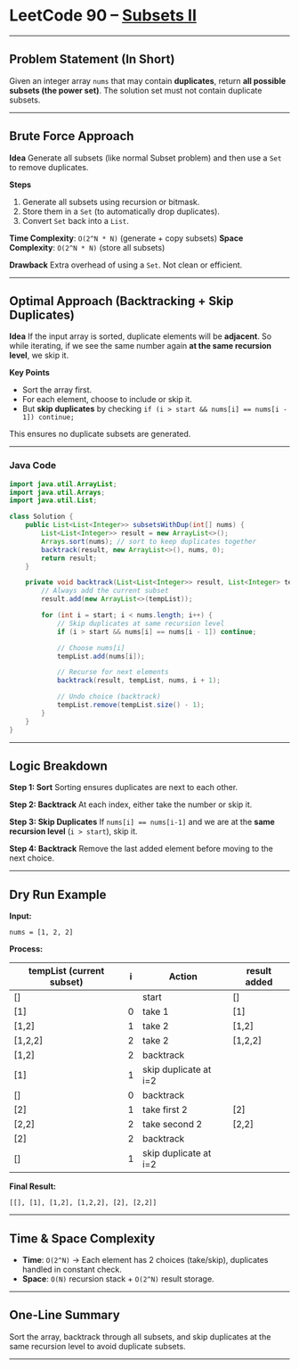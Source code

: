 

# LeetCode 90 – [Subsets II](https://leetcode.com/problems/subsets-ii/)

---

## Problem Statement (In Short)

Given an integer array `nums` that may contain **duplicates**, return **all possible subsets (the power set)**.
The solution set must not contain duplicate subsets.

---

## Brute Force Approach

**Idea**
Generate all subsets (like normal Subset problem) and then use a `Set` to remove duplicates.

**Steps**

1. Generate all subsets using recursion or bitmask.
2. Store them in a `Set` (to automatically drop duplicates).
3. Convert `Set` back into a `List`.

**Time Complexity**: `O(2^N * N)` (generate + copy subsets)
**Space Complexity**: `O(2^N * N)` (store all subsets)

**Drawback**
Extra overhead of using a `Set`. Not clean or efficient.

---

## Optimal Approach (Backtracking + Skip Duplicates)

**Idea**
If the input array is sorted, duplicate elements will be **adjacent**.
So while iterating, if we see the same number again **at the same recursion level**, we skip it.

**Key Points**

* Sort the array first.
* For each element, choose to include or skip it.
* But **skip duplicates** by checking `if (i > start && nums[i] == nums[i - 1]) continue;`

This ensures no duplicate subsets are generated.

---

### Java Code

```java
import java.util.ArrayList;
import java.util.Arrays;
import java.util.List;

class Solution {
    public List<List<Integer>> subsetsWithDup(int[] nums) {
        List<List<Integer>> result = new ArrayList<>();
        Arrays.sort(nums); // sort to keep duplicates together
        backtrack(result, new ArrayList<>(), nums, 0);
        return result;
    }

    private void backtrack(List<List<Integer>> result, List<Integer> tempList, int[] nums, int start) {
        // Always add the current subset
        result.add(new ArrayList<>(tempList));

        for (int i = start; i < nums.length; i++) {
            // Skip duplicates at same recursion level
            if (i > start && nums[i] == nums[i - 1]) continue;

            // Choose nums[i]
            tempList.add(nums[i]);

            // Recurse for next elements
            backtrack(result, tempList, nums, i + 1);

            // Undo choice (backtrack)
            tempList.remove(tempList.size() - 1);
        }
    }
}
```

---

## Logic Breakdown

**Step 1: Sort**
Sorting ensures duplicates are next to each other.

**Step 2: Backtrack**
At each index, either take the number or skip it.

**Step 3: Skip Duplicates**
If `nums[i] == nums[i-1]` and we are at the **same recursion level** (`i > start`), skip it.

**Step 4: Backtrack**
Remove the last added element before moving to the next choice.

---

## Dry Run Example

**Input:**

```
nums = [1, 2, 2]
```

**Process:**

| tempList (current subset) | i | Action                | result added |
| ------------------------- | - | --------------------- | ------------ |
| []                        |   | start                 | []           |
| [1]                       | 0 | take 1                | [1]          |
| [1,2]                     | 1 | take 2                | [1,2]        |
| [1,2,2]                   | 2 | take 2                | [1,2,2]      |
| [1,2]                     | 2 | backtrack             |              |
| [1]                       | 1 | skip duplicate at i=2 |              |
| []                        | 0 | backtrack             |              |
| [2]                       | 1 | take first 2          | [2]          |
| [2,2]                     | 2 | take second 2         | [2,2]        |
| [2]                       | 2 | backtrack             |              |
| []                        | 1 | skip duplicate at i=2 |              |

**Final Result:**

```
[[], [1], [1,2], [1,2,2], [2], [2,2]]
```

---

## Time & Space Complexity

* **Time**: `O(2^N)` → Each element has 2 choices (take/skip), duplicates handled in constant check.
* **Space**: `O(N)` recursion stack + `O(2^N)` result storage.

---

## One-Line Summary

Sort the array, backtrack through all subsets, and skip duplicates at the same recursion level to avoid duplicate subsets.

---
